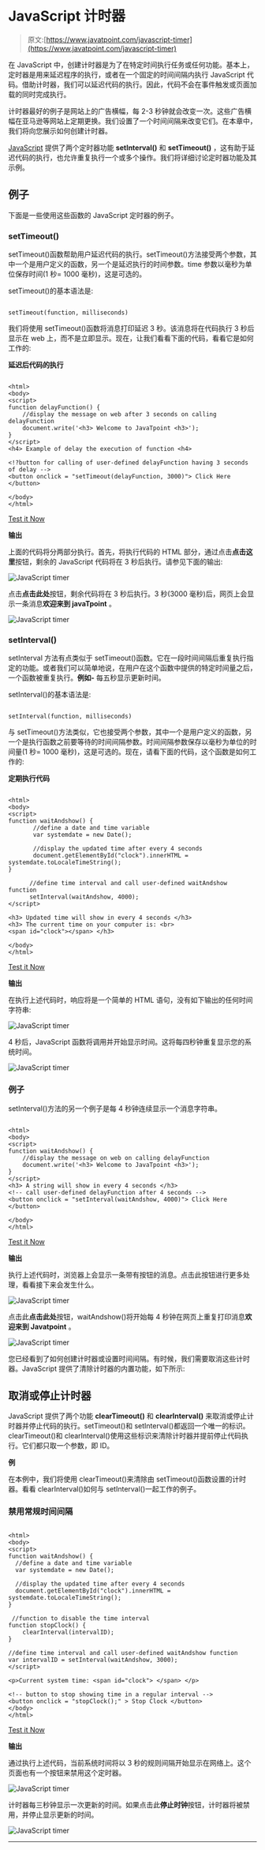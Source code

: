 # JavaScript 计时器

> 原文:[https://www.javatpoint.com/javascript-timer](https://www.javatpoint.com/javascript-timer)

在 JavaScript 中，创建计时器是为了在特定时间执行任务或任何功能。基本上，定时器是用来延迟程序的执行，或者在一个固定的时间间隔内执行 JavaScript 代码。借助计时器，我们可以延迟代码的执行。因此，代码不会在事件触发或页面加载的同时完成执行。

计时器最好的例子是网站上的广告横幅，每 2-3 秒钟就会改变一次。这些广告横幅在亚马逊等网站上定期更换。我们设置了一个时间间隔来改变它们。在本章中，我们将向您展示如何创建计时器。

[JavaScript](https://www.javatpoint.com/javascript-tutorial) 提供了两个定时器功能 **setInterval()** 和 **setTimeout()** ，这有助于延迟代码的执行，也允许重复执行一个或多个操作。我们将详细讨论定时器功能及其示例。

## 例子

下面是一些使用这些函数的 JavaScript 定时器的例子。

### setTimeout()

setTimeout()函数帮助用户延迟代码的执行。setTimeout()方法接受两个参数，其中一个是用户定义的函数，另一个是延迟执行的时间参数。time 参数以毫秒为单位保存时间(1 秒= 1000 毫秒)，这是可选的。

setTimeout()的基本语法是:

```

setTimeout(function, milliseconds)

```

我们将使用 setTimeout()函数将消息打印延迟 3 秒。该消息将在代码执行 3 秒后显示在 web 上，而不是立即显示。现在，让我们看看下面的代码，看看它是如何工作的:

**延迟后代码的执行**

```

<html>
<body>
<script>
function delayFunction() {
    //display the message on web after 3 seconds on calling delayFunction
    document.write('<h3> Welcome to JavaTpoint <h3>'); 
}
</script>
<h4> Example of delay the execution of function <h4> 

<!?button for calling of user-defined delayFunction having 3 seconds of delay -->
<button onclick = "setTimeout(delayFunction, 3000)"> Click Here </button>

</body>
</html>

```

[Test it Now](https://www.javatpoint.com/oprweb/test.jsp?filename=javascript-timer1)

**输出**

上面的代码将分两部分执行。首先，将执行代码的 HTML 部分，通过点击**点击这里**按钮，剩余的 JavaScript 代码将在 3 秒后执行。请参见下面的输出:

![JavaScript timer](img/fae65410a7d2495a165a306e83cd88cb.png)

点击**点击此处**按钮，剩余代码将在 3 秒后执行。3 秒(3000 毫秒)后，网页上会显示一条消息**欢迎来到 javaTpoint** 。

![JavaScript timer](img/28b2c400c08a551cd3ee3c190ebc429a.png)

### setInterval()

setInterval 方法有点类似于 setTimeout()函数。它在一段时间间隔后重复执行指定的功能。或者我们可以简单地说，在用户在这个函数中提供的特定时间量之后，一个函数被重复执行。**例如-** 每五秒显示更新时间。

setInterval()的基本语法是:

```

setInterval(function, milliseconds)

```

与 setTimeout()方法类似，它也接受两个参数，其中一个是用户定义的函数，另一个是执行函数之前要等待的时间间隔参数。时间间隔参数保存以毫秒为单位的时间量(1 秒= 1000 毫秒)，这是可选的。现在，请看下面的代码，这个函数是如何工作的:

**定期执行代码**

```

<html>
<body>
<script>
function waitAndshow() {
       //define a date and time variable
       var systemdate = new Date();

       //display the updated time after every 4 seconds
       document.getElementById("clock").innerHTML = systemdate.toLocaleTimeString();
}

      //define time interval and call user-defined waitAndshow function
      setInterval(waitAndshow, 4000);
</script>

<h3> Updated time will show in every 4 seconds </h3>
<h3> The current time on your computer is: <br>
<span id="clock"></span> </h3>

</body>
</html>

```

[Test it Now](https://www.javatpoint.com/oprweb/test.jsp?filename=javascript-timer2)

**输出**

在执行上述代码时，响应将是一个简单的 HTML 语句，没有如下输出的任何时间字符串:

![JavaScript timer](img/8624433619163c23ea212c93479de421.png)

4 秒后，JavaScript 函数将调用并开始显示时间。这将每四秒钟重复显示您的系统时间。

![JavaScript timer](img/7dc73c2f2d6fa6e4b404b94491f45b27.png)

### 例子

setInterval()方法的另一个例子是每 4 秒钟连续显示一个消息字符串。

```

<html>
<body>
<script>
function waitAndshow() {
    //display the message on web on calling delayFunction
    document.write('<h3> Welcome to JavaTpoint <h3>'); 
}
</script>
<h3> A string will show in every 4 seconds </h3>
<!-- call user-defined delayFunction after 4 seconds -->
<button onclick = "setInterval(waitAndshow, 4000)"> Click Here </button>

</body>
</html>

```

[Test it Now](https://www.javatpoint.com/oprweb/test.jsp?filename=javascript-timer3)

**输出**

执行上述代码时，浏览器上会显示一条带有按钮的消息。点击此按钮进行更多处理，看看接下来会发生什么。

![JavaScript timer](img/f58b981e42985953aa5b702b188ec6e5.png)

点击此**点击此处**按钮，waitAndshow()将开始每 4 秒钟在网页上重复打印消息**欢迎来到 Javatpoint** 。

![JavaScript timer](img/c1dff74194bb9f78b386f35e6278813e.png)

您已经看到了如何创建计时器或设置时间间隔。有时候，我们需要取消这些计时器。JavaScript 提供了清除计时器的内置功能，如下所示:

## 取消或停止计时器

JavaScript 提供了两个功能 **clearTimeout()** 和 **clearInterval()** 来取消或停止计时器并停止代码的执行。setTimeout()和 setInterval()都返回一个唯一的标识。clearTimeout()和 clearInterval()使用这些标识来清除计时器并提前停止代码执行。它们都只取一个参数，即 ID。

**例**

在本例中，我们将使用 clearTimeout()来清除由 setTimeout()函数设置的计时器。看看 clearInterval()如何与 setInterval()一起工作的例子。

### 禁用常规时间间隔

```

<html>
<body>
<script>
function waitAndshow() {
  //define a date and time variable
  var systemdate = new Date();

  //display the updated time after every 4 seconds
  document.getElementById("clock").innerHTML = systemdate.toLocaleTimeString();
}

 //function to disable the time interval
function stopClock() {
    clearInterval(intervalID);
}

//define time interval and call user-defined waitAndshow function
var intervalID = setInterval(waitAndshow, 3000);
</script>

<p>Current system time: <span id="clock"> </span> </p>

<!-- button to stop showing time in a regular interval -->
<button onclick = "stopClock();" > Stop Clock </button>
</body>
</html>

```

[Test it Now](https://www.javatpoint.com/oprweb/test.jsp?filename=javascript-timer4)

**输出**

通过执行上述代码，当前系统时间将以 3 秒的规则间隔开始显示在网络上。这个页面也有一个按钮来禁用这个定时器。

![JavaScript timer](img/394def23d333d7ef0492225c5cdb9a7b.png)

计时器每三秒钟显示一次更新的时间。如果点击此**停止时钟**按钮，计时器将被禁用，并停止显示更新的时间。

![JavaScript timer](img/9f57c071130ea208ecf7d351c4283907.png)

* * *
